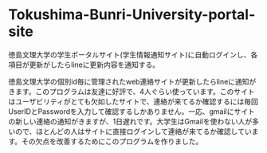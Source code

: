 # Tokushima-Bunri-University-portal-site
徳島文理大学の学生ポータルサイト(学生情報通知サイト)に自動ログインし、各項目が更新がしたらlineに更新内容を通知する。

徳島文理大学の個別id毎に管理されたweb連絡サイトが更新したらlineに通知がきます。このプログラムは友達に好評で、4人ぐらい使っています。このサイトはユーザビリティがとても欠如したサイトで、連絡が来てるか確認するには毎回UserIDとPasswordを入力して確認するしかありません。一応、gmailにサイトの新しい連絡の通知がきますが、1日遅れです。大学生はGmailを使わない人が多いので、ほとんどの人はサイトに直接ログインして連絡が来てるか確認しています。その欠点を改善するためにこのプログラムを作りました。

